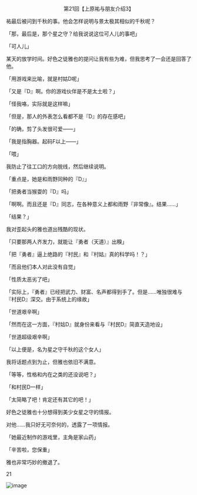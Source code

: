 <p align="center">第21回【上原祐与朋友介绍3】</p>

祐最后被问到千秋的事。他会怎样说明与景太极其相似的千秋呢？

「那，最后是，那个星之守？给我说说这位可人儿的事吧」

「可人儿」

某天的放学时间。好色之徒雅也的提问让我有些为难，但我思考了一会还是回答了他。

「用游戏来比喻，就是村姑D呢」

「又是『D』啊。你的游戏伙伴是不是太土啦？」

「怪我咯，实际就是这样嘛」

「但是，那人的外表怎么看都不是『D』的存在感吧」

「的确，剪了头发很可爱——」

「我是指胸器。起码F以上——」

「喂」

我防止了往工口的方向脱线，然后继续说明。

「重点是，她是和雨野同种的『D』」

「把勇者当猴耍的『D』吗」

「啊啊。而且还是『D』同志，在各种意义上都和雨野『非常像』。结果……」

「结果？」

我对歪起头的雅也道出残酷的现状。

「只要那两人齐发力，就能让『勇者（天道）』出糗」

「把『勇者』逼上绝路的『村民』和『村姑』真的科学吗！？」

「而且他们本人对此没有自觉」

「性质太恶劣了吧」

「实际上，『勇者』已经把武力、财富、名声都得到手了。但是……唯独很难与『村民D』深交。由于系统上的缘故」

「世道艰辛啊」

「然而在这一方面，『村姑D』就身份来看与『村民D』简直天造地设」

「世道超级艰辛啊」

「以上便是，名为星之守千秋的这个女人」

我将话题点到为止，但雅也依旧不满意。

「等等，性格和内在之类的还没说吧？」

「和村民D一样」

「太简略了吧！肯定还有其它的吧！」

好色之徒雅也十分想得到美少女星之守的情报。

对他……我只好无可奈何的，透露了一项情报。

「她最近制作的游戏里，主角是家山药」

「辛苦啦，您保重」

雅也非常巧妙的撤退了。

21

![image](http://pic.wenku8.com/pictures/2/2082/107162/133304.jpg)

